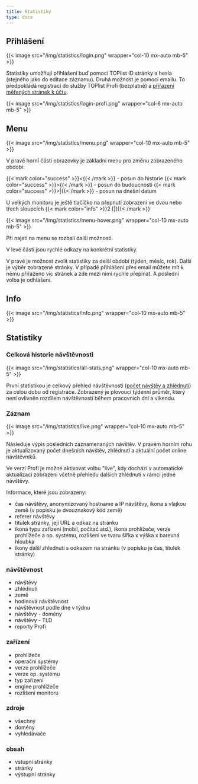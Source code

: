 ```yaml
---
title: Statistiky
type: docs
---
```


## Přihlášení

{{< image src="/img/statistics/login.png" wrapper="col-10 mx-auto mb-5" >}}

Statistiky umožňují příhlášení buď pomocí TOPlist ID stránky a hesla (stejného jako do editace záznamu). Druhá možnost je pomocí emailu. To předpokládá registraci do služby TOPlist Profi (bezplatně) a [přiřazení měřených stránek k účtu](/napoveda/toplist-profi/pridani-noveho-webu/).

{{< image src="/img/statistics/login-profi.png" wrapper="col-6 mx-auto mb-5" >}}

## Menu

{{< image src="/img/statistics/menu.png" wrapper="col-10 mx-auto mb-5" >}}

V pravé horní části obrazovky je základní menu pro změnu zobrazeného období:

  {{< mark color="success" >}}&lt;{{< /mark >}} - posun do historie
  {{< mark color="success" >}}&gt;{{< /mark >}} - posun do budoucnosti
  {{< mark color="success" >}}&gt;|{{< /mark >}} - posun na dnešní datum

U velkých monitoru je ještě tlačíčko na přepnutí zobrazení ve dvou nebo třech sloupcích {{< mark color="info" >}}2 [|]{{< /mark >}}

{{< image src="/img/statistics/menu-hover.png" wrapper="col-10 mx-auto mb-5" >}}

Při najetí na menu se rozbalí další možnosti. 

V levé části jsou rychlé odkazy na konkrétní statistiky.

V pravé je možnost zvolit statistiky za delší období (týden, měsíc, rok). Další je výběr zobrazené stránky. V případě přihlášení přes email můžete mít k němu přiřazeno víc stránek a zde mezi nimi rychle přepínat. A poslední volba je odhlášení.

## Info

{{< image src="/img/statistics/info.png" wrapper="col-10 mx-auto mb-5" >}}

## Statistiky

### Celková historie návštěvnosti

{{< image src="/img/statistics/all-stats.png" wrapper="col-10 mx-auto mb-5" >}}

První statistikou je celkový přehled návštěvnosti ([počet návštěv a zhlédnutí](/napoveda/dokumentace/metodika-mereni/#jake-hodnoty-se-meri)) za celou dobu od registrace. Zobrazený je plovoucí týdenní průměr, který není ovlivněn rozdílem návštěvností během pracovních dní a víkendu.

### Záznam

{{< image src="/img/statistics/live.png" wrapper="col-10 mx-auto mb-5" >}}

Následuje výpis posledních zaznamenaných návštěv. V pravém horním rohu je aktualizovaný počet dnešních návštěv, zhlédnutí a aktuální počet online návštěvníků.

Ve verzi Profi je možné aktivovat volbu "live", kdy dochází v automatické aktualizaci zobrazení včetně přehledu dalších zhlédnutí v rámci jedné návštěvy.

Informace, které jsou zobrazeny:
* čas návštěvy, anonymizovaný hostname a IP návštěvy, ikona s vlajkou země (v popisku je dvouznakový kód země)
* referer návštěvy
* titulek stránky, její URL a odkaz na stránku
* ikona typu zařízení (mobil, počítač atd.), ikona prohlížeče, verze prohlížeče a op. systému, rozlišení ve tvaru šířka x výška x barevná hloubka
* ikony další zhlednutí s odkazem na stránku (v popisku je čas, titulek stránky)

### návštěvnost

* návštěvy
* zhlédnutí
* země
* hodinová návštěvnost
* návštěvnost podle dne v týdnu
* návštěvy - domény
* návštěvy - TLD
* reporty Profi

### zařízení

* prohlížeče
* operační systémy
* verze prohlížeče
* verze op. systému
* typ zařízení
* engine prohlížeče
* rozlišení monitoru

### zdroje

* všechny
* domény
* vyhledávače

### obsah

* vstupní stránky
* stránky
* výstupní stránky
